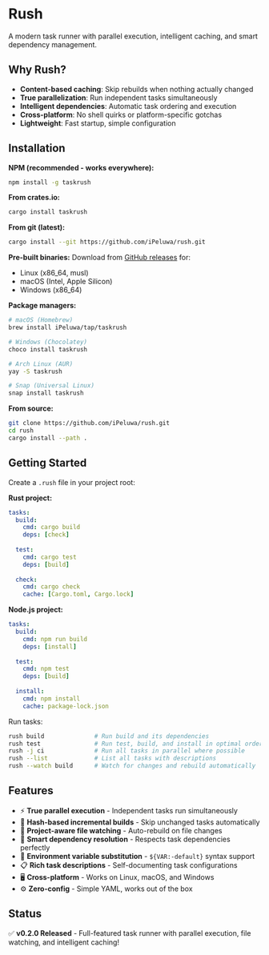 # Rush

A modern task runner with parallel execution, intelligent caching, and smart dependency management.

## Why Rush?

- **Content-based caching**: Skip rebuilds when nothing actually changed
- **True parallelization**: Run independent tasks simultaneously
- **Intelligent dependencies**: Automatic task ordering and execution
- **Cross-platform**: No shell quirks or platform-specific gotchas
- **Lightweight**: Fast startup, simple configuration

## Installation

**NPM (recommended - works everywhere):**
```bash
npm install -g taskrush
```

**From crates.io:**
```bash
cargo install taskrush
```

**From git (latest):**
```bash
cargo install --git https://github.com/iPeluwa/rush.git
```

**Pre-built binaries:**
Download from [GitHub releases](https://github.com/iPeluwa/rush/releases) for:
- Linux (x86_64, musl)
- macOS (Intel, Apple Silicon)  
- Windows (x86_64)

**Package managers:**
```bash
# macOS (Homebrew)
brew install iPeluwa/tap/taskrush

# Windows (Chocolatey) 
choco install taskrush

# Arch Linux (AUR)
yay -S taskrush

# Snap (Universal Linux)
snap install taskrush
```

**From source:**
```bash
git clone https://github.com/iPeluwa/rush.git
cd rush
cargo install --path .
```

## Getting Started

Create a `.rush` file in your project root:

**Rust project:**
```yaml
tasks:
  build:
    cmd: cargo build
    deps: [check]
    
  test:
    cmd: cargo test
    deps: [build]
    
  check:
    cmd: cargo check
    cache: [Cargo.toml, Cargo.lock]
```

**Node.js project:**
```yaml
tasks:
  build:
    cmd: npm run build
    deps: [install]
    
  test:
    cmd: npm test
    deps: [build]
    
  install:
    cmd: npm install
    cache: package-lock.json
```

Run tasks:
```bash
rush build              # Run build and its dependencies
rush test               # Run test, build, and install in optimal order
rush -j ci              # Run all tasks in parallel where possible
rush --list             # List all tasks with descriptions
rush --watch build      # Watch for changes and rebuild automatically
```

## Features

- ⚡ **True parallel execution** - Independent tasks run simultaneously
- 🧠 **Hash-based incremental builds** - Skip unchanged tasks automatically  
- 📁 **Project-aware file watching** - Auto-rebuild on file changes
- 🎯 **Smart dependency resolution** - Respects task dependencies perfectly
- 🔧 **Environment variable substitution** - `${VAR:-default}` syntax support
- 📋 **Rich task descriptions** - Self-documenting task configurations
- 🖥️ **Cross-platform** - Works on Linux, macOS, and Windows
- ⚙️ **Zero-config** - Simple YAML, works out of the box

## Status

✅ **v0.2.0 Released** - Full-featured task runner with parallel execution, file watching, and intelligent caching!
